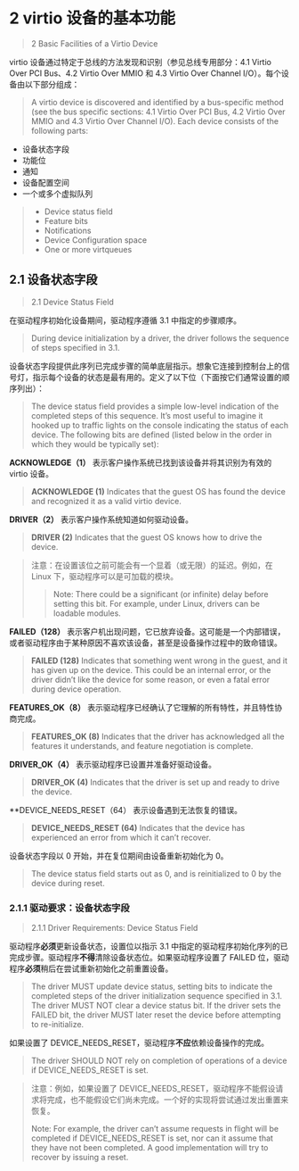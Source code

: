 ﻿# 2 virtio 设备的基本功能

> 2 Basic Facilities of a Virtio Device

virtio 设备通过特定于总线的方法发现和识别（参见总线专用部分：4.1 Virtio Over PCI Bus、4.2 Virtio Over MMIO 和 4.3 Virtio Over Channel I/O）。每个设备由以下部分组成：

> A virtio device is discovered and identified by a bus-specific method (see the bus specific sections: 4.1 Virtio Over PCI Bus, 4.2 Virtio Over MMIO and 4.3 Virtio Over Channel I/O). Each device consists of the following parts:

- 设备状态字段
- 功能位
- 通知
- 设备配置空间
- 一个或多个虚拟队列

> - Device status field
> - Feature bits
> - Notifications
> - Device Configuration space
> - One or more virtqueues

## 2.1 设备状态字段

> 2.1 Device Status Field

在驱动程序初始化设备期间，驱动程序遵循 3.1 中指定的步骤顺序。

> During device initialization by a driver, the driver follows the sequence of steps specified in 3.1.

设备状态字段提供此序列已完成步骤的简单底层指示。想象它连接到控制台上的信号灯，指示每个设备的状态是最有用的。定义了以下位（下面按它们通常设置的顺序列出）：

> The device status field provides a simple low-level indication of the completed steps of this sequence. It’s most useful to imagine it hooked up to traffic lights on the console indicating the status of each device. The following bits are defined (listed below in the order in which they would be typically set):

**ACKNOWLEDGE（1）** 表示客户操作系统已找到该设备并将其识别为有效的 virtio 设备。

> **ACKNOWLEDGE (1)** Indicates that the guest OS has found the device and recognized it as a valid virtio device.

**DRIVER（2）** 表示客户操作系统知道如何驱动设备。

> **DRIVER (2)** Indicates that the guest OS knows how to drive the device.

> 注意：在设置该位之前可能会有一个显着（或无限）的延迟。例如，在 Linux 下，驱动程序可以是可加载的模块。
>
> > Note: There could be a significant (or infinite) delay before setting this bit. For example, under Linux, drivers can be loadable modules.

**FAILED（128）** 表示客户机出现问题，它已放弃设备。这可能是一个内部错误，或者驱动程序由于某种原因不喜欢该设备，甚至是设备操作过程中的致命错误。

> **FAILED (128)** Indicates that something went wrong in the guest, and it has given up on the device. This could be an internal error, or the driver didn’t like the device for some reason, or even a fatal error during device operation.

**FEATURES_OK（8）** 表示驱动程序已经确认了它理解的所有特性，并且特性协商完成。

> **FEATURES_OK (8)** Indicates that the driver has acknowledged all the features it understands, and feature negotiation is complete.

**DRIVER_OK（4）** 表示驱动程序已设置并准备好驱动设备。

> **DRIVER_OK (4)** Indicates that the driver is set up and ready to drive the device.

**DEVICE_NEEDS_RESET（64） 表示设备遇到无法恢复的错误。

> **DEVICE_NEEDS_RESET (64)** Indicates that the device has experienced an error from which it can’t recover.

设备状态字段以 0 开始，并在复位期间由设备重新初始化为 0。

> The device status field starts out as 0, and is reinitialized to 0 by the device during reset.

### 2.1.1 驱动要求：设备状态字段

> 2.1.1 Driver Requirements: Device Status Field

驱动程序**必须**更新设备状态，设置位以指示 3.1 中指定的驱动程序初始化序列的已完成步骤。驱动程序**不得**清除设备状态位。如果驱动程序设置了 FAILED 位，驱动程序**必须**稍后在尝试重新初始化之前重置设备。

> The driver MUST update device status, setting bits to indicate the completed steps of the driver initialization sequence specified in 3.1. The driver MUST NOT clear a device status bit. If the driver sets the FAILED bit, the driver MUST later reset the device before attempting to re-initialize.

如果设置了 DEVICE_NEEDS_RESET，驱动程序**不应**依赖设备操作的完成。

> The driver SHOULD NOT rely on completion of operations of a device if DEVICE_NEEDS_RESET is set.

> 注意：例如，如果设置了 DEVICE_NEEDS_RESET，驱动程序不能假设请求将完成，也不能假设它们尚未完成。一个好的实现将尝试通过发出重置来恢复。
>
> Note: For example, the driver can’t assume requests in flight will be completed if DEVICE_NEEDS_RESET is set, nor can it assume that they have not been completed. A good implementation will try to recover by issuing a reset.
